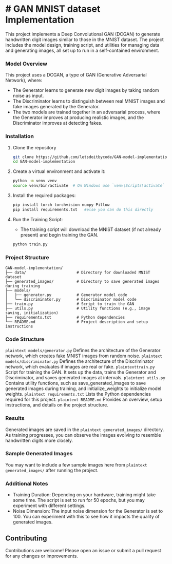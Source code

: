 # # GAN MNIST dataset Implementation

This project implements a Deep Convolutional GAN (DCGAN) to generate handwritten digit images similar to those in the MNIST dataset. The project includes the model design, training script, and utilities for managing data and generating images, all set up to run in a self-contained environment.

### Model Overview
This project uses a DCGAN, a type of GAN (Generative Adversarial Network), where:
- The Generator learns to generate new digit images by taking random noise as input.
- The Discriminator learns to distinguish between real MNIST images and fake images generated by the Generator.
- The two models are trained together in an adversarial process, where the Generator improves at producing realistic images, and the Discriminator improves at detecting fakes.


### Installation
1. Clone the repository
   ```sh
   git clone https://github.com/letsdoitbycode/GAN-model-implementation.git
   cd GAN-model-implementation
   ```

3. Create a virtual environment and activate it:
   ```sh
   python -m venv venv
   source venv/bin/activate  # On Windows use `venv\Scripts\activate`
   ```

3. Install the required packages:
   ```sh
   pip install torch torchvision numpy Pillow
   pip install requirements.txt   #else you can do this directly
   ```

4. Run the Training Script:
   - The training script will download the MNIST dataset (if not already present) and begin training the GAN.
   ```sh
   python train.py
   ```

### Project Structure
```plaintext
GAN-model-implementation/
├── data/                      # Directory for downloaded MNIST dataset
├── generated_images/          # Directory to save generated images during training
├── models/
│   ├── generator.py           # Generator model code
│   └── discriminator.py       # Discriminator model code
├── train.py                   # Script to train the GAN
├── utils.py                   # Utility functions (e.g., image saving, initialization)
├── requirements.txt           # Python dependencies
└── README.md                  # Project description and setup instructions

```

### Code Structure
```plaintext models/generator.py``` Defines the architecture of the Generator network, which creates fake MNIST images from random noise.
```plaintext models/discriminator.py``` Defines the architecture of the Discriminator network, which evaluates if images are real or fake.
 ```plaintexttrain.py``` Script for training the GAN. It sets up the data, trains the Generator and Discriminator, and saves generated images at intervals.
```plaintext utils.py``` Contains utility functions, such as save_generated_images to save generated images during training, and initialize_weights to initialize model weights.
```plaintext requirements.txt``` Lists the Python dependencies required for this project.
```plaintext README.md``` Provides an overview, setup instructions, and details on the project structure.

### Results
Generated images are saved in the ```plaintext generated_images/``` directory. As training progresses, you can observe the images evolving to resemble handwritten digits more closely.

### Sample Generated Images
You may want to include a few sample images here from ```plaintext generated_images/``` after running the project.

### Additional Notes
- Training Duration: Depending on your hardware, training might take some time. The script is set to run for 50 epochs, but you may experiment with different settings.
- Noise Dimension: The input noise dimension for the Generator is set to 100. You can experiment with this to see how it impacts the quality of generated images.


## Contributing
Contributions are welcome! Please open an issue or submit a pull request for any changes or improvements.

